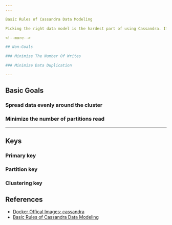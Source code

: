 ```yaml
---
---

Basic Rules of Cassandra Data Modeling

Picking the right data model is the hardest part of using Cassandra. If you have a relational background, CQL will look familiar, but the way you use it can be very different. The goal of this post is to explain the basic rules you should keep in mind when designing your schema for Cassandra. If you follow these rules, you'll get pretty good performance out of the box. Better yet, your performance should scale linearly as you add nodes to the cluster.

<!--more-->

## Non-Goals

### Minimize The Number Of Writes

### Minimize Data Duplication

---
```


## Basic Goals

### Spread data evenly around the cluster

### Minimize the number of partitions read

---

## Keys

### Primary key

### Partition key

### Clustering key

## References

- [Docker Offical Images: cassandra](https://hub.docker.com/_/cassandra)
- [Basic Rules of Cassandra Data Modeling](https://www.datastax.com/blog/2015/02/basic-rules-cassandra-data-modeling)